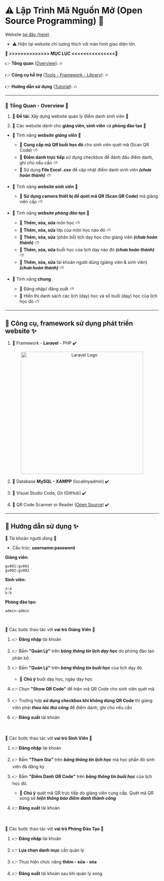 # :warning: Lập Trình Mã Nguồn Mở (Open Source Programming) :100:

Website [tại đây (here)](http://laptrinhmanguonmo.great-site.net/) 

- :warning: Hiện tại website chỉ tương thích với màn hình giao diện lớn.

**:bookmark: >>>>>>>>>>>>>> MỤC LỤC <<<<<<<<<<<<<<<:bookmark:**

:point_right: **Tổng quan** ([Overview](#overview)): :fire:

:point_right: **Công cụ hỗ trợ** ([Tools - Framework - Library](#tools-framework-library)): :fire:

:point_right: **Hướng dẫn sử dụng** ([Tutorial](#tutorial)): :fire:

---
<a name="overview"></a>
### :loudspeaker: **Tổng Quan - Overview**  :triangular_flag_on_post:

1. :wave: **Đề tài:** Xây dựng website quản lý điểm danh sinh viên  :gift:

2. :wave: Các website dành cho **giảng viên, sinh viên** và **phòng đào tạo** :gift:

- :rotating_light: Tính năng ***website giảng viên*** :rotating_light:
  - :palm_tree: **Cung cấp mã QR buổi học đó** cho sinh viên quét mã (Scan QR Code) :partly_sunny:
  - :palm_tree: **Điểm danh trực tiếp** sử dụng checkbox để đánh dấu điểm danh, ghi chú nếu cần :partly_sunny:
  - :palm_tree: Sử dụng **File Excel .csv** để cập nhật điểm danh sinh viên ***(chưa hoàn thành)*** :partly_sunny:

- :rotating_light: Tính năng ***website sinh viên*** :rotating_light:
  - :palm_tree: **Sử dụng camera thiết bị để quét mã QR (Scan QR Code)** mã giảng viên cấp :partly_sunny:

- :rotating_light: Tính năng ***website phòng đào tạo*** :rotating_light:
  - :palm_tree: **Thêm, xóa, sửa** môn học :partly_sunny:
  - :palm_tree: **Thêm, xóa, sửa** lớp của môn học nào đó :partly_sunny:
  - :palm_tree: **Thêm, xóa, sửa** (phân bổ) lịch dạy học cho giảng viên ***(chưa hoàn thành)*** :partly_sunny:
  - :palm_tree: **Thêm, xóa, sửa** buổi học của lịch dạy nào đó ***(chưa hoàn thành)*** :partly_sunny:
  - :palm_tree: **Thêm, xóa, sửa** tài khoản người dùng (giảng viên & sinh viên) ***(chưa hoàn thành)*** :partly_sunny:

- :rotating_light: Tính năng **chung**
  - :palm_tree: Đăng nhập/ đăng xuất :partly_sunny:
  - :palm_tree: Hiển thị danh sách các lịch (dạy) học và số buổi (dạy) học của lịch học đó :partly_sunny:

---
<a name="tools-framework-library"></a>
## :pushpin: **Công cụ, framework sử dụng phát triển website** :sparkles: 

1. :triangular_flag_on_post: Framework - **Laravel** - PHP :heavy_check_mark:

<p align="center"><a href="https://laravel.com" target="_blank"><img src="https://raw.githubusercontent.com/laravel/art/master/logo-lockup/5%20SVG/2%20CMYK/1%20Full%20Color/laravel-logolockup-cmyk-red.svg" width="400" alt="Laravel Logo"></a></p>

2. :triangular_flag_on_post: Database **MySQL - XAMPP** (localmyadmin) :heavy_check_mark:

3. :triangular_flag_on_post: Visual Studio Code, Git (GitHub) :heavy_check_mark:

4. :triangular_flag_on_post: QR Code Scanner or Reader ([Open Source](https://www.geeksforgeeks.org/create-a-qr-code-scanner-or-reader-in-html-css-javascript/)) :heavy_check_mark:


---
<a name="tutorial"></a>
## :pushpin: **Hướng dẫn sử dụng** :sparkles:

:rotating_light: Tài khoản người dùng :rotating_light:
- Cấu trúc: **username:password**

**Giảng viên:** 

```
gv001:gv001
gv002:gv002
```

**Sinh viên:** 

```
a:a
b:b
```

**Phòng đào tạo:** 

```
admin:admin
```

<br>

:rotating_light: Các bước thao tác với **vai trò Giảng Viên** :rotating_light:

1. :point_right: **Đăng nhập** tài khoản

2. :point_right: Bấm **"Quản Lý"** trên ***bảng thông tin lịch dạy học*** do phòng đào tạo phân bổ

3. :point_right: Bấm **"Quản Lý"** trên ***bảng thông tin buổi học*** của lịch dạy đó.
   - :palm_tree: **Chú ý** buổi dạy học, ngày dạy học

4. :point_right: Chọn **"Show QR Code"** để hiện mã QR Code cho sinh viên quét mã

5. :point_right: Trường hợp **sử dụng checkbox khi không dùng QR Code** thì giảng viên phải ***thao tác thủ công*** để điểm danh, ghi chú nếu cần

6. :point_right: **Đăng xuất** tài khoản

<br>

:rotating_light: Các bước thao tác với **vai trò Sinh Viên** :rotating_light:

1. :point_right: **Đăng nhập** tài khoản

2. :point_right: Bấm **"Tham Gia"** trên ***bảng thông tin lịch học*** mà học phần đó sinh viên đã đăng ký

3. :point_right: Bấm **"Điểm Danh QR Code"** trên ***bảng thông tin buổi học*** của lịch học đó.
   - :palm_tree: **Chú ý** quét mã QR trực tiếp do giảng viên cung cấp. Quét mã QR xong sẽ ***hiện thông báo điểm danh thành công***

6. :point_right: **Đăng xuất** tài khoản

<br>

:rotating_light: Các bước thao tác với **vai trò Phòng Đào Tạo** :rotating_light:

1. :point_right: **Đăng nhập** tài khoản

2. :point_right: **Lựa chọn danh mục** cần quản lý

3. :point_right: Thực hiện chức năng **thêm - sửa - xóa**

4. :point_right: **Đăng xuất** tài khoản sau khi quản lý xong